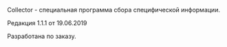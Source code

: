 Colleсtor - специальная программа сбора специфической информации.

Редакция 1.1.1 от 19.06.2019

Разработана по заказу.
